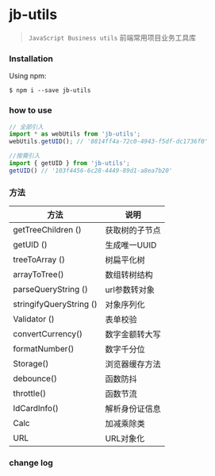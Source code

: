 # jb-utils
> `JavaScript Business utils` 前端常用项目业务工具库

### Installation
Using npm:
```shell
$ npm i --save jb-utils
```

### how to use
```javascript
// 全部引入
import * as webUtils from 'jb-utils';
webUtils.getUID(); // '8814ff4a-72c0-4943-f5df-dc1736f0'

//按需引入
import { getUID } from 'jb-utils';
getUID() // '103f4456-6c28-4449-89d1-a8ea7b20'

```

### 方法

| 方法                       | 说明                                 |
| -------------------------- | ------------------------------------ |
| getTreeChildren ()         | 获取树的子节点                       |
| getUID ()                  | 生成唯一UUID                         |
| treeToArray ()             | 树扁平化树                           |
| arrayToTree()              | 数组转树结构                         |
| parseQueryString ()        | url参数转对象                        |
| stringifyQueryString ()    | 对象序列化                           |
| Validator ()               | 表单校验                             |
| convertCurrency()          | 数字金额转大写                       |
| formatNumber()             | 数字千分位                           |
| Storage()                  | 浏览器缓存方法                       |
| debounce()                 | 函数防抖                             |
| throttle()                 | 函数节流                            |
| IdCardInfo()               | 解析身份证信息                      |
| Calc                       | 加减乘除类
| URL                        | URL对象化

### change log
